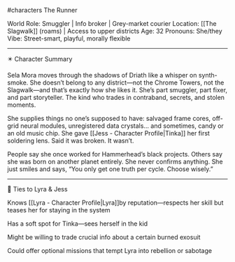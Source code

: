 #characters 
The Runner

World Role: Smuggler | Info broker | Grey-market courier
Location: [[The Slagwalk]] (roams) | Access to upper districts
Age: 32
Pronouns: She/they
Vibe: Street-smart, playful, morally flexible


---

✴️ Character Summary

Sela Mora moves through the shadows of Driath like a whisper on synth-smoke. She doesn’t belong to any district—not the Chrome Towers, not the Slagwalk—and that’s exactly how she likes it. She’s part smuggler, part fixer, and part storyteller. The kind who trades in contraband, secrets, and stolen moments.

She supplies things no one’s supposed to have: salvaged frame cores, off-grid neural modules, unregistered data crystals… and sometimes, candy or an old music chip. She gave [[Jess - Character Profile|Tinka]] her first soldering lens. Said it was broken. It wasn’t.

People say she once worked for Hammerhead’s black projects. Others say she was born on another planet entirely. She never confirms anything. She just smiles and says, “You only get one truth per cycle. Choose wisely.”


---

🔧 Ties to Lyra & Jess

Knows [[Lyra - Character Profile|Lyra]]by reputation—respects her skill but teases her for staying in the system

Has a soft spot for Tinka—sees herself in the kid

Might be willing to trade crucial info about a certain burned exosuit

Could offer optional missions that tempt Lyra into rebellion or sabotage
